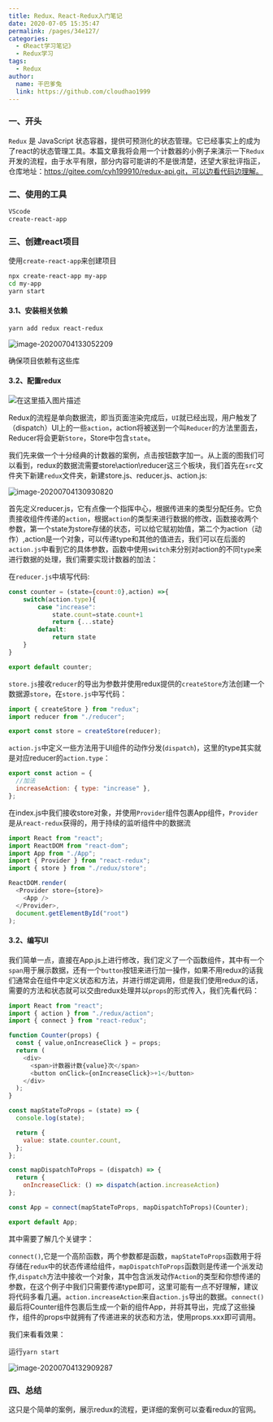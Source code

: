 ```yaml
---
title: Redux、React-Redux入门笔记
date: 2020-07-05 15:35:47
permalink: /pages/34e127/
categories:
  - 《React学习笔记》
  - Redux学习
tags:
  - Redux
author: 
  name: 干巴爹兔
  link: https://github.com/cloudhao1999
---
```

### 一、开头

`Redux` 是 JavaScript 状态容器，提供可预测化的状态管理。它已经事实上的成为了react的状态管理工具。本篇文章我将会用一个计数器的小例子来演示一下`Redux`开发的流程，由于水平有限，部分内容可能讲的不是很清楚，还望大家批评指正，仓库地址：https://gitee.com/cyh199910/redux-api.git，可以边看代码边理解。

<!-- more -->

### 二、使用的工具

```bash
VScode
create-react-app
```

### 三、创建react项目

使用`create-react-app`来创建项目

```bash
npx create-react-app my-app
cd my-app
yarn start
```

#### 3.1、安装相关依赖

```bash
yarn add redux react-redux
```

![image-20200704133052209](https://imgconvert.csdnimg.cn/aHR0cHM6Ly9naXRlZS5jb20vY3loMTk5OTEwL3BlcnNvbmFsX3BpY3R1cmVfYmVkL3Jhdy9tYXN0ZXIvaW1nL2ltYWdlLTIwMjAwNzA0MTMzMDUyMjA5LnBuZw?x-oss-process=image/format,png)

确保项目依赖有这些库

#### 3.2、配置redux

![在这里插入图片描述](https://img-blog.csdnimg.cn/20200706214453878.jpg?x-oss-process=image/watermark,type_ZmFuZ3poZW5naGVpdGk,shadow_10,text_aHR0cHM6Ly9ibG9nLmNzZG4ubmV0L3FxXzE4Mjk3ODgz,size_16,color_FFFFFF,t_70)

Redux的流程是单向数据流，即当页面渲染完成后，`UI`就已经出现，用户触发了（dispatch）UI上的一些`action`，action将被送到一个叫`Reducer`的方法里面去，Reducer将会更新`Store`，Store中包含`state`。

我们先来做一个十分经典的计数器的案例，点击按钮数字加一。从上面的图我们可以看到，redux的数据流需要store\action\reducer这三个板块，我们首先在`src`文件夹下新建`redux`文件夹，新建store.js、reducer.js、action.js:

![image-20200704130930820](https://imgconvert.csdnimg.cn/aHR0cHM6Ly9naXRlZS5jb20vY3loMTk5OTEwL3BlcnNvbmFsX3BpY3R1cmVfYmVkL3Jhdy9tYXN0ZXIvaW1nL2ltYWdlLTIwMjAwNzA0MTMwOTMwODIwLnBuZw?x-oss-process=image/format,png)

首先定义reducer.js，它有点像一个指挥中心，根据传进来的类型分配任务。它负责接收组件传递的`action`，根据`action`的类型来进行数据的修改，函数接收两个参数，第一个state为store存储的状态，可以给它赋初始值，第二个为action（动作）,action是一个对象，可以传递type和其他的值进去，我们可以在后面的`action.js`中看到它的具体参数，函数中使用`switch`来分别对action的不同`type`来进行数据的处理，我们需要实现计数器的加法：

在`reducer.js`中填写代码:

```js
const counter = (state={count:0},action) =>{
    switch(action.type){
        case "increase":
            state.count=state.count+1
            return {...state}
        default:
            return state
    }
}

export default counter;
```

`store.js`接收`reducer`的导出为参数并使用redux提供的`createStore`方法创建一个数据源`store`，在`store.js`中写代码：

```js
import { createStore } from "redux";
import reducer from "./reducer";

export const store = createStore(reducer);
```

`action.js`中定义一些方法用于UI组件的动作分发(`dispatch`)，这里的type其实就是对应reducer的`action.type`：

```js
export const action = {
  //加法
  increaseAction: { type: "increase" },
};
```

在index.js中我们接收store对象，并使用`Provider`组件包裹App组件，`Provider`是从`react-redux`获得的，用于持续的监听组件中的数据流

```js
import React from "react";
import ReactDOM from "react-dom";
import App from "./App";
import { Provider } from "react-redux";
import { store } from "./redux/store";

ReactDOM.render(
  <Provider store={store}>
    <App />
  </Provider>,
  document.getElementById("root")
);

```

#### 3.2、编写UI

我们简单一点，直接在App.js上进行修改，我们定义了一个函数组件，其中有一个`span`用于展示数据，还有一个`button`按钮来进行加一操作，如果不用redux的话我们通常会在组件中定义状态和方法，并进行绑定调用，但是我们使用redux的话，需要的方法和状态就可以交由redux处理并以`props`的形式传入，我们先看代码：

```js
import React from "react";
import { action } from "./redux/action";
import { connect } from "react-redux";

function Counter(props) {
  const { value,onIncreaseClick } = props;
  return (
    <div>
      <span>计数器计数{value}次</span>
      <button onClick={onIncreaseClick}>+1</button>
    </div>
  );
}

const mapStateToProps = (state) => {
  console.log(state);

  return {
    value: state.counter.count,
  };
};

const mapDispatchToProps = (dispatch) => {
  return {
    onIncreaseClick: () => dispatch(action.increaseAction)
};

const App = connect(mapStateToProps, mapDispatchToProps)(Counter);

export default App;

```

其中需要了解几个关键字：

`connect()`,它是一个高阶函数，两个参数都是函数，`mapStateToProps`函数用于将存储在`redux`中的状态传递给组件，`mapDispatchToProps`函数则是传递一个派发动作,`dispatch`方法中接收一个对象，其中包含派发动作`Action`的类型和你想传递的参数，在这个例子中我们只需要传递type即可，这里可能有一点不好理解，建议将代码多看几遍。`action.increaseAction`来自`action.js`导出的数据。`connect()`最后将Counter组件包裹后生成一个新的组件App，并将其导出，完成了这些操作，组件的props中就拥有了传递进来的状态和方法，使用props.xxx即可调用。

我们来看看效果：

运行`yarn start`

![image-20200704132909287](https://imgconvert.csdnimg.cn/aHR0cHM6Ly9naXRlZS5jb20vY3loMTk5OTEwL3BlcnNvbmFsX3BpY3R1cmVfYmVkL3Jhdy9tYXN0ZXIvaW1nL2ltYWdlLTIwMjAwNzA0MTMyOTA5Mjg3LnBuZw?x-oss-process=image/format,png)

### 四、总结

这只是个简单的案例，展示redux的流程，更详细的案例可以查看redux的官网。